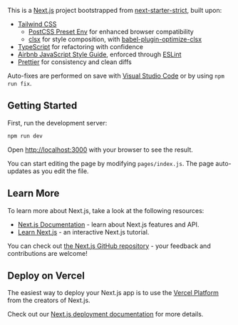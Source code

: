 This is a [Next.js](https://nextjs.org/) project bootstrapped from [next-starter-strict](https://github.com/kripod/next-starter-strict), built upon:

- [Tailwind CSS](https://tailwindcss.com/)
  - [PostCSS Preset Env](https://preset-env.cssdb.org/) for enhanced browser compatibility
  - [clsx](https://github.com/lukeed/clsx) for style composition, with [babel-plugin-optimize-clsx](https://github.com/merceyz/babel-plugin-optimize-clsx)
- [TypeScript](https://www.typescriptlang.org/) for refactoring with confidence
- [Airbnb JavaScript Style Guide](https://github.com/airbnb/javascript), enforced through [ESLint](https://eslint.org/)
- [Prettier](https://prettier.io/) for consistency and clean diffs

Auto-fixes are performed on save with [Visual Studio Code](https://code.visualstudio.com/) or by using `npm run fix`.

## Getting Started

First, run the development server:

```bash
npm run dev
```

Open [http://localhost:3000](http://localhost:3000) with your browser to see the result.

You can start editing the page by modifying `pages/index.js`. The page auto-updates as you edit the file.

## Learn More

To learn more about Next.js, take a look at the following resources:

- [Next.js Documentation](https://nextjs.org/docs) - learn about Next.js features and API.
- [Learn Next.js](https://nextjs.org/learn) - an interactive Next.js tutorial.

You can check out [the Next.js GitHub repository](https://github.com/vercel/next.js/) - your feedback and contributions are welcome!

## Deploy on Vercel

The easiest way to deploy your Next.js app is to use the [Vercel Platform](https://vercel.com/import?utm_medium=default-template&filter=next.js&utm_source=create-next-app&utm_campaign=create-next-app-readme) from the creators of Next.js.

Check out our [Next.js deployment documentation](https://nextjs.org/docs/deployment) for more details.
